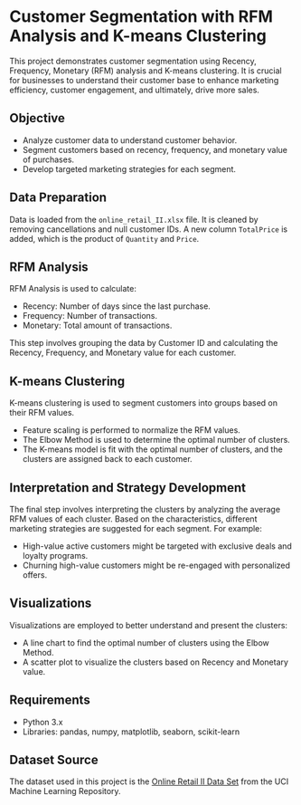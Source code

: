 # Customer Segmentation with RFM Analysis and K-means Clustering

This project demonstrates customer segmentation using Recency, Frequency, Monetary (RFM) analysis and K-means clustering. It is crucial for businesses to understand their customer base to enhance marketing efficiency, customer engagement, and ultimately, drive more sales.

## Objective

- Analyze customer data to understand customer behavior.
- Segment customers based on recency, frequency, and monetary value of purchases.
- Develop targeted marketing strategies for each segment.

## Data Preparation

Data is loaded from the `online_retail_II.xlsx` file. It is cleaned by removing cancellations and null customer IDs. A new column `TotalPrice` is added, which is the product of `Quantity` and `Price`.

## RFM Analysis

RFM Analysis is used to calculate:
- Recency: Number of days since the last purchase.
- Frequency: Number of transactions.
- Monetary: Total amount of transactions.

This step involves grouping the data by Customer ID and calculating the Recency, Frequency, and Monetary value for each customer.

## K-means Clustering

K-means clustering is used to segment customers into groups based on their RFM values.
- Feature scaling is performed to normalize the RFM values.
- The Elbow Method is used to determine the optimal number of clusters.
- The K-means model is fit with the optimal number of clusters, and the clusters are assigned back to each customer.

## Interpretation and Strategy Development

The final step involves interpreting the clusters by analyzing the average RFM values of each cluster. Based on the characteristics, different marketing strategies are suggested for each segment. For example:
- High-value active customers might be targeted with exclusive deals and loyalty programs.
- Churning high-value customers might be re-engaged with personalized offers.

## Visualizations

Visualizations are employed to better understand and present the clusters:
- A line chart to find the optimal number of clusters using the Elbow Method.
- A scatter plot to visualize the clusters based on Recency and Monetary value.

## Requirements

- Python 3.x
- Libraries: pandas, numpy, matplotlib, seaborn, scikit-learn


## Dataset Source

The dataset used in this project is the [Online Retail II Data Set](https://archive.ics.uci.edu/ml/datasets/Online+Retail+II) from the UCI Machine Learning Repository.
